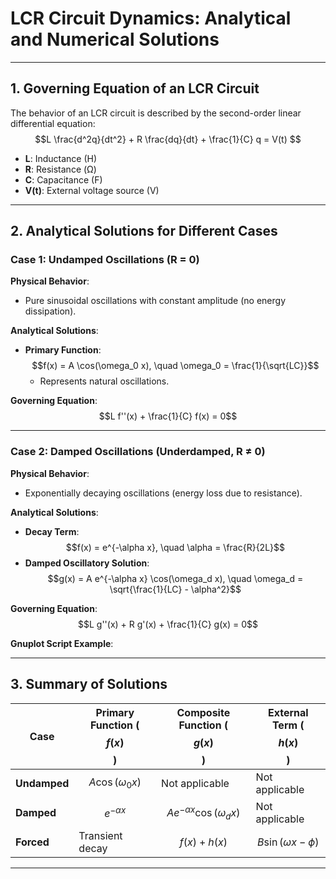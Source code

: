 # LCR Circuit Dynamics: Analytical and Numerical Solutions  


---

## 1. Governing Equation of an LCR Circuit  
The behavior of an LCR circuit is described by the second-order linear differential equation:  
$$L \frac{d^2q}{dt^2} + R \frac{dq}{dt} + \frac{1}{C} q = V(t) $$  
- **L**: Inductance (H)  
- **R**: Resistance (Ω)  
- **C**: Capacitance (F)  
- **V(t)**: External voltage source (V)  

---

## 2. Analytical Solutions for Different Cases  

### **Case 1: Undamped Oscillations (R = 0)**  
**Physical Behavior**:  
- Pure sinusoidal oscillations with constant amplitude (no energy dissipation).  

**Analytical Solutions**:  
- **Primary Function**:  
  $$f(x) = A \cos(\omega_0 x), \quad \omega_0 = \frac{1}{\sqrt{LC}}$$  
  - Represents natural oscillations.  

**Governing Equation**:  
$$L f''(x) + \frac{1}{C} f(x) = 0$$  


---

### **Case 2: Damped Oscillations (Underdamped, R ≠ 0)**  
**Physical Behavior**:  
- Exponentially decaying oscillations (energy loss due to resistance).  

**Analytical Solutions**:  
- **Decay Term**:  
  $$f(x) = e^{-\alpha x}, \quad \alpha = \frac{R}{2L}$$  
- **Damped Oscillatory Solution**:  
  $$g(x) = A e^{-\alpha x} \cos(\omega_d x), \quad \omega_d = \sqrt{\frac{1}{LC} - \alpha^2}$$  

**Governing Equation**:  
$$L g''(x) + R g'(x) + \frac{1}{C} g(x) = 0$$  

**Gnuplot Script Example**:  

---

## 3. Summary of Solutions  

| Case          | Primary Function ($$f(x)$$)     | Composite Function ($$g(x)$$)   | External Term ($$h(x)$$)    |  
|---------------|------------------------------------|-----------------------------------|-------------------------------|  
| **Undamped**  | $$A \cos(\omega_0 x)$$          | Not applicable                   | Not applicable               |  
| **Damped**    | $$e^{-\alpha x}$$               | $$A e^{-\alpha x}\cos(\omega_d x) $$ | Not applicable               |  
| **Forced**    | Transient decay                    | $$f(x) + h(x)$$                | $$B \sin(\omega x - \phi)$$ |  

---


